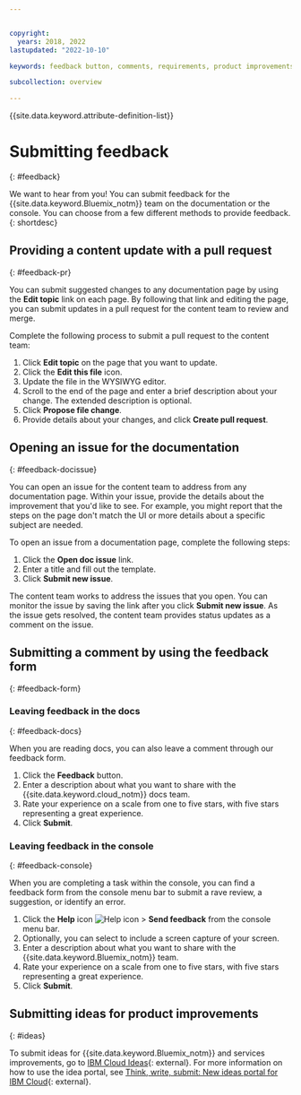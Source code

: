 ```yaml
---


copyright:
  years: 2018, 2022
lastupdated: "2022-10-10"

keywords: feedback button, comments, requirements, product improvements, submit feedback, documentation, console, feedback

subcollection: overview

---
```


{{site.data.keyword.attribute-definition-list}}

# Submitting feedback
{: #feedback}

We want to hear from you! You can submit feedback for the {{site.data.keyword.Bluemix_notm}} team on the documentation or the console. You can choose from a few different methods to provide feedback.
{: shortdesc}

## Providing a content update with a pull request
{: #feedback-pr}

You can submit suggested changes to any documentation page by using the **Edit topic** link on each page. By following that link and editing the page, you can submit updates in a pull request for the content team to review and merge.

Complete the following process to submit a pull request to the content team:

1. Click **Edit topic** on the page that you want to update.
2. Click the **Edit this file** icon.
3. Update the file in the WYSIWYG editor.
4. Scroll to the end of the page and enter a brief description about your change. The extended description is optional.
5. Click **Propose file change**.
6. Provide details about your changes, and click **Create pull request**.

## Opening an issue for the documentation
{: #feedback-docissue}

You can open an issue for the content team to address from any documentation page. Within your issue, provide the details about the improvement that you'd like to see. For example, you might report that the steps on the page don't match the UI or more details about a specific subject are needed.

To open an issue from a documentation page, complete the following steps:

1. Click the **Open doc issue** link.
2. Enter a title and fill out the template.
3. Click **Submit new issue**.

The content team works to address the issues that you open. You can monitor the issue by saving the link after you click **Submit new issue**. As the issue gets resolved, the content team provides status updates as a comment on the issue.

## Submitting a comment by using the feedback form
{: #feedback-form}

### Leaving feedback in the docs
{: #feedback-docs}

When you are reading docs, you can also leave a comment through our feedback form.

1. Click the **Feedback** button.
2. Enter a description about what you want to share with the {{site.data.keyword.cloud_notm}} docs team.
3. Rate your experience on a scale from one to five stars, with five stars representing a great experience.
4. Click **Submit**.

### Leaving feedback in the console
{: #feedback-console}

When you are completing a task within the console, you can find a feedback form from the console menu bar to submit a rave review, a suggestion, or identify an error.

1. Click the **Help** icon ![Help icon](../icons/help.svg "Help") > **Send feedback** from the console menu bar.
2. Optionally, you can select to include a screen capture of your screen.
3. Enter a description about what you want to share with the {{site.data.keyword.Bluemix_notm}} team.
4. Rate your experience on a scale from one to five stars, with five stars representing a great experience.
5. Click **Submit**.

## Submitting ideas for product improvements
{: #ideas}

To submit ideas for {{site.data.keyword.Bluemix_notm}} and services improvements, go to [IBM Cloud Ideas](https://ibmcloud.ideas.ibm.com/){: external}. For more information on how to use the idea portal, see [Think, write, submit: New ideas portal for IBM Cloud](https://www.ibm.com/blogs/bluemix/2016/10/think-write-submit/){: external}.
